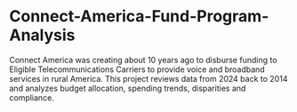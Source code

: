 # Connect-America-Fund-Program-Analysis
Connect America was creating about 10 years ago to disburse funding to Eligible Telecommunications Carriers to provide voice and broadband services in rural America. This project reviews  data from 2024  back to 2014 and analyzes budget allocation, spending trends, disparities and compliance. 
